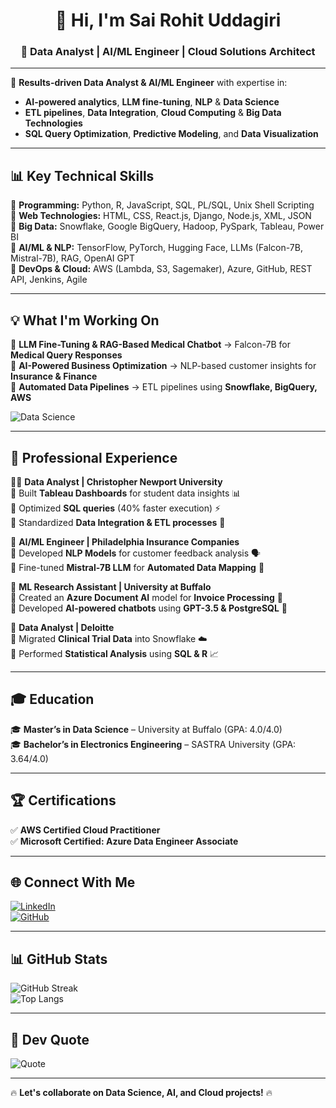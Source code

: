 <h1 align="center">👋 Hi, I'm Sai Rohit Uddagiri</h1>
<h3 align="center">🚀 Data Analyst | AI/ML Engineer | Cloud Solutions Architect</h3>

---

🎯 **Results-driven Data Analyst & AI/ML Engineer** with expertise in:
- **AI-powered analytics**, **LLM fine-tuning**, **NLP** & **Data Science**
- **ETL pipelines**, **Data Integration**, **Cloud Computing** & **Big Data Technologies**
- **SQL Query Optimization**, **Predictive Modeling**, and **Data Visualization**

---

## 📊 **Key Technical Skills**
🌟 **Programming:** Python, R, JavaScript, SQL, PL/SQL, Unix Shell Scripting  
🌟 **Web Technologies:** HTML, CSS, React.js, Django, Node.js, XML, JSON  
🌟 **Big Data:** Snowflake, Google BigQuery, Hadoop, PySpark, Tableau, Power BI  
🌟 **AI/ML & NLP:** TensorFlow, PyTorch, Hugging Face, LLMs (Falcon-7B, Mistral-7B), RAG, OpenAI GPT  
🌟 **DevOps & Cloud:** AWS (Lambda, S3, Sagemaker), Azure, GitHub, REST API, Jenkins, Agile  

---

## 💡 **What I'm Working On**
🔹 **LLM Fine-Tuning & RAG-Based Medical Chatbot** → Falcon-7B for **Medical Query Responses**  
🔹 **AI-Powered Business Optimization** → NLP-based customer insights for **Insurance & Finance**  
🔹 **Automated Data Pipelines** → ETL pipelines using **Snowflake, BigQuery, AWS**  

![Data Science](https://raw.githubusercontent.com/rahuldkjain/github-profile-readme-generator/master/src/images/hero.svg)

---

## 🚀 **Professional Experience**
👨‍💻 **Data Analyst | Christopher Newport University**  
🔹 Built **Tableau Dashboards** for student data insights 📊  
🔹 Optimized **SQL queries** (40% faster execution) ⚡  
🔹 Standardized **Data Integration & ETL processes** 🔄  

🤖 **AI/ML Engineer | Philadelphia Insurance Companies**  
🔹 Developed **NLP Models** for customer feedback analysis 🗣️  
🔹 Fine-tuned **Mistral-7B LLM** for **Automated Data Mapping** 🤖  

🔬 **ML Research Assistant | University at Buffalo**  
🔹 Created an **Azure Document AI** model for **Invoice Processing** 🏥  
🔹 Developed **AI-powered chatbots** using **GPT-3.5 & PostgreSQL** 💬  

🏢 **Data Analyst | Deloitte**  
🔹 Migrated **Clinical Trial Data** into Snowflake ☁️  
🔹 Performed **Statistical Analysis** using **SQL & R** 📈  

---

## 🎓 **Education**
🎓 **Master’s in Data Science** – University at Buffalo (GPA: 4.0/4.0)  
🎓 **Bachelor’s in Electronics Engineering** – SASTRA University (GPA: 3.64/4.0)  

---

## 🏆 **Certifications**
✅ **AWS Certified Cloud Practitioner**  
✅ **Microsoft Certified: Azure Data Engineer Associate**  

---

## 🌐 **Connect With Me**
[![LinkedIn](https://img.shields.io/badge/LinkedIn-%230077B5.svg?logo=linkedin&logoColor=white)](https://www.linkedin.com/in/sairohituddagiri/)  
[![GitHub](https://img.shields.io/badge/GitHub-181717.svg?logo=github&logoColor=white)](https://github.com/Rohituddagiri)  

---

## 📊 **GitHub Stats**
![GitHub Streak](https://github-readme-streak-stats.herokuapp.com/?user=Rohituddagiri&theme=dark)  
![Top Langs](https://github-readme-stats.vercel.app/api/top-langs/?username=Rohituddagiri&layout=compact&theme=dark)  

---

## 📝 **Dev Quote**
![Quote](https://quotes-github-readme.vercel.app/api?type=horizontal&theme=radical)

---

🔥 **Let's collaborate on Data Science, AI, and Cloud projects!** 🔥  
